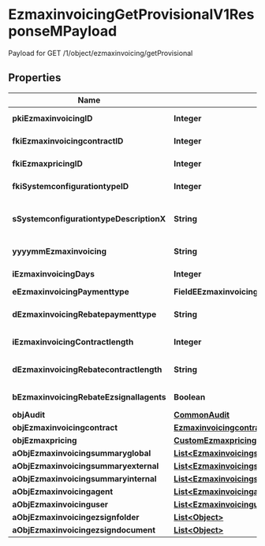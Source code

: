 

# EzmaxinvoicingGetProvisionalV1ResponseMPayload

Payload for GET /1/object/ezmaxinvoicing/getProvisional

## Properties

| Name | Type | Description | Notes |
|------------ | ------------- | ------------- | -------------|
|**pkiEzmaxinvoicingID** | **Integer** | The unique ID of the Ezmaxinvoicing |  [optional] |
|**fkiEzmaxinvoicingcontractID** | **Integer** | The unique ID of the Ezmaxinvoicingcontract |  |
|**fkiEzmaxpricingID** | **Integer** | The unique ID of the Ezmaxpricing |  |
|**fkiSystemconfigurationtypeID** | **Integer** | The unique ID of the Systemconfigurationtype |  |
|**sSystemconfigurationtypeDescriptionX** | **String** | The description of the Systemconfigurationtype in the language of the requester |  |
|**yyyymmEzmaxinvoicing** | **String** | The YYYYMM period of the Ezmaxinvoicing |  |
|**iEzmaxinvoicingDays** | **Integer** | The number of days invoiced |  |
|**eEzmaxinvoicingPaymenttype** | **FieldEEzmaxinvoicingPaymenttype** |  |  |
|**dEzmaxinvoicingRebatepaymenttype** | **String** | The percentage of rebate depending of the payment type |  |
|**iEzmaxinvoicingContractlength** | **Integer** | The length of the contract in years |  |
|**dEzmaxinvoicingRebatecontractlength** | **String** | The percentage of rebate depending of the contract length |  |
|**bEzmaxinvoicingRebateEzsignallagents** | **Boolean** | Whether the rebate for eZsign is for all agents |  |
|**objAudit** | [**CommonAudit**](CommonAudit.md) |  |  [optional] |
|**objEzmaxinvoicingcontract** | [**EzmaxinvoicingcontractResponseCompound**](EzmaxinvoicingcontractResponseCompound.md) |  |  |
|**objEzmaxpricing** | [**CustomEzmaxpricingResponse**](CustomEzmaxpricingResponse.md) |  |  |
|**aObjEzmaxinvoicingsummaryglobal** | [**List&lt;EzmaxinvoicingsummaryglobalResponseCompound&gt;**](EzmaxinvoicingsummaryglobalResponseCompound.md) |  |  |
|**aObjEzmaxinvoicingsummaryexternal** | [**List&lt;EzmaxinvoicingsummaryexternalResponseCompound&gt;**](EzmaxinvoicingsummaryexternalResponseCompound.md) |  |  |
|**aObjEzmaxinvoicingsummaryinternal** | [**List&lt;EzmaxinvoicingsummaryinternalResponseCompound&gt;**](EzmaxinvoicingsummaryinternalResponseCompound.md) |  |  |
|**aObjEzmaxinvoicingagent** | [**List&lt;EzmaxinvoicingagentResponseCompound&gt;**](EzmaxinvoicingagentResponseCompound.md) |  |  |
|**aObjEzmaxinvoicinguser** | [**List&lt;EzmaxinvoicinguserResponseCompound&gt;**](EzmaxinvoicinguserResponseCompound.md) |  |  |
|**aObjEzmaxinvoicingezsignfolder** | [**List&lt;Object&gt;**](Object.md) |  |  |
|**aObjEzmaxinvoicingezsigndocument** | [**List&lt;Object&gt;**](Object.md) |  |  |



